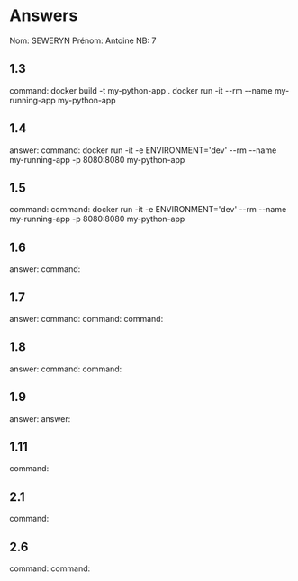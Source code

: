 # Answers

Nom: SEWERYN
Prénom: Antoine
NB: 7

## 1.3
command: 
docker build -t my-python-app .
docker run -it --rm --name my-running-app my-python-app
## 1.4
answer:
command: docker run -it -e ENVIRONMENT='dev' --rm --name my-running-app -p 8080:8080 my-python-app

## 1.5
command: command: docker run -it -e ENVIRONMENT='dev' --rm --name my-running-app -p 8080:8080 my-python-app

## 1.6
answer:
command: 

## 1.7
answer:
command: 
command: 
command: 

## 1.8
answer:
command: 
command: 

## 1.9
answer:
answer:

## 1.11
command: 

## 2.1
command: 

## 2.6
command: 
command: 



